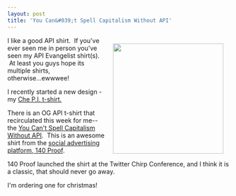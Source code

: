 ```yaml
---
layout: post
title: 'You Can&#039;t Spell Capitalism Without API'
---
```

<p><a href="http://www.flickr.com/photos/140proof/8226540780/" target="_blank"><img style="padding: 15px;" src="https://s3.amazonaws.com/kinlane-productions/api-evangelist/140-proof/you-cant-spell-capitalism-without-api.jpg" alt="" width="250" align="right" /></a></p>
<p>I like a good API shirt. &nbsp;If you've ever seen me in person you've seen my API Evangelist shirt(s). &nbsp;At least you guys hope its multiple shirts, otherwise...ewwwee!</p>
<p>I recently started a new design - my&nbsp;<a href="/2012/12/13/get-my-new-che-p.i.-shirts/">Che P.I. t-shirt.</a> &nbsp;</p>
<p>There is an OG API t-shirt that recirculated this week for me--the <a href="http://schwag.140proof.com/product/capitalism-t-shirt">You Can't Spell Capitalism Without API</a>. &nbsp;This is an awesome shirt from the <a href="http://www.140proof.com/">social advertising platform, 140 Proof</a>. &nbsp;</p>
<p>140 Proof launched the shirt at the Twitter Chirp Conference, and I think it is a classic, that should never go away.</p>
<p>I'm ordering one for christmas!</p>